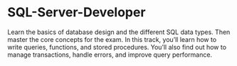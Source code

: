 # SQL-Server-Developer
Learn the basics of database design and the different SQL data types. Then master the core concepts for the exam. In this track, you’ll learn how to write queries, functions, and stored procedures. You’ll also find out how to manage transactions, handle errors, and improve query performance.
